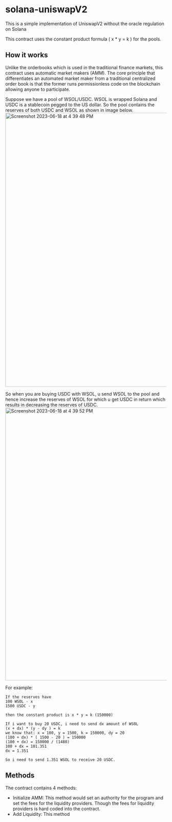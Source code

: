 # solana-uniswapV2
This is a simple implementation of UniswapV2 without the oracle regulation on Solana

This contract uses the constant product formula ( x * y = k ) for the pools.

## How it works
Unlike the orderbooks which is used in the traditional finance markets, this contract uses automatic market makers (AMM). The core principle that differentiates an automated market maker from a traditional centralized order book is that the former runs permissionless code on the blockchain allowing anyone to participate. 

Suppose we have a pool of WSOL/USDC. WSOL is wrapped Solana and USDC is a stablecoin pegged to the US dollar. So the pool contains the reserves of both USDC and WSOL as shown in image below.
<img width="855" alt="Screenshot 2023-06-18 at 4 39 48 PM" src="https://github.com/dhruvja/solana-uniswapV2/assets/62325417/4453e765-9ae0-495c-afe6-f9be7c1e2028">

So when you are buying USDC with WSOL, u send WSOL to the pool and hence increase the reserves of WSOL for which u get USDC in return which results in decreasing the reserves of USDC. 
<img width="852" alt="Screenshot 2023-06-18 at 4 39 52 PM" src="https://github.com/dhruvja/solana-uniswapV2/assets/62325417/706ca5f3-26ce-41cd-9a0e-76783cc70656">

For example:
```
If the reserves have 
100 WSOL - x
1500 USDC - y

then the constant product is x * y = k (150000)

If i want to buy 20 USDC, i need to send dx amount of WSOL
(x + dx) * (y - dy ) = k
we know that: x = 100, y = 1500, k = 150000, dy = 20
(100 + dx) * ( 1500 - 20 ) = 150000
(100 + dx) = 150000 / (1480)
100 + dx = 101.351
dx = 1.351

So i need to send 1.351 WSOL to receive 20 USDC.
```


## Methods

The contract contains 4 methods:

- Initialize AMM: This method would set an authority for the program and set the fees for the liquidity providers. Though the fees for liquidity providers is hard coded into the contract.
- Add Liquidity: This method
